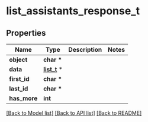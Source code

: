 # list_assistants_response_t

## Properties
Name | Type | Description | Notes
------------ | ------------- | ------------- | -------------
**object** | **char \*** |  | 
**data** | [**list_t**](assistant_object.md) \* |  | 
**first_id** | **char \*** |  | 
**last_id** | **char \*** |  | 
**has_more** | **int** |  | 

[[Back to Model list]](../README.md#documentation-for-models) [[Back to API list]](../README.md#documentation-for-api-endpoints) [[Back to README]](../README.md)


